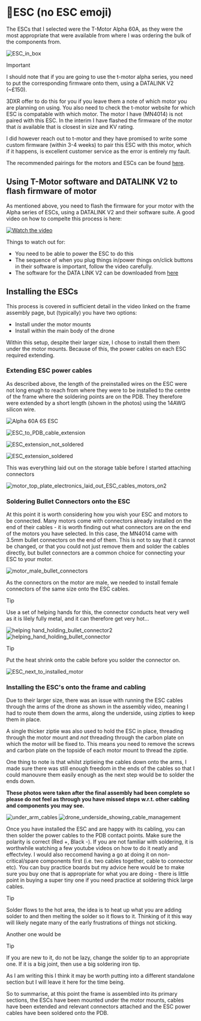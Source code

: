 # 🪫ESC (no ESC emoji)

The ESCs that I selected were the T-Motor Alpha 60A, as they were the most appropriate that were available from where I was ordering the bulk of the components from.

![ESC_in_box](https://github.com/user-attachments/assets/95373e6f-3b3b-4dc8-b526-4c903a2c0348)

> [!IMPORTANT]
> I should note that if you are going to use the t-motor alpha series, you need to put the corresponding firmware onto them, using a DATALINK V2 (~£150).

3DXR offer to do this for you if you leave them a note of which motor you are planning on using. You also need to check the t-motor website for which ESC is compatable with which motor. The motor I have (MN4014) is not paired with this ESC. In the interim I have flashed the firmware of the motor that _is_ available that is closest in size and KV rating. 

I did however reach out to t-motor and they have promised to write some custom firmware (within 3-4 weeks) to pair this ESC with this motor, which if it happens, is excellent customer service as the error is entirely my fault.

The recommended pairings for the motors and ESCs can be found [here](https://store.tmotor.com/article.php?id=249&srsltid=AfmBOopyixdGDCuPRMzZdIhsSHbEJ-VuuUXD7wQcLlyIUUaO3qEwRVjc).

## Using T-Motor software and DATALINK V2 to flash firmware of motor
As mentioned above, you need to flash the firmware for your motor with the Alpha series of ESCs, using a DATALINK V2 and their software suite. A good video on how to compelte this process is here:

[![Watch the video](https://img.youtube.com/vi/-yPCoabfOz0/0.jpg)](https://www.youtube.com/watch?v=-yPCoabfOz0)

Things to watch out for:

- You need to be able to power the ESC to do this
- The sequence of when you plug things in/power things on/click buttons in their software is important, follow the video carefully.
- The software for the DATA LINK V2 can be downloaded from [here](https://uav-en.tmotor.com/2018/alpha_0502/158.html)

## Installing the ESCs

This process is covered in sufficient detail in the video linked on the frame assembly page, but (typically) you have two options:

- Install under the motor mounts
- Install within the main body of the drone

Within this setup, despite their larger size, I chose to install them them under the motor mounts. Because of this, the power cables on each ESC required extending. 

### Extending ESC power cables
As described above, the length of the preinstalled wires on the ESC were not long enugh to reach from where they were to be installed to the centre of the frame where the soldering points are on the PDB. They therefore were extended by a short length (shown in the photos) using the 14AWG silicon wire.

![Alpha 60A 6S ESC](https://github.com/user-attachments/assets/c321ce5a-fd99-48ae-b6d9-d642c0dee31f)

![ESC_to_PDB_cable_extension](https://github.com/user-attachments/assets/d3f838d7-e744-4d72-ad89-09a86d03e112)

![ESC_extension_not_soldered](https://github.com/user-attachments/assets/8427d709-94f9-4950-bbbd-5af451f95410)

![ESC_extension_soldered](https://github.com/user-attachments/assets/bf59221d-d9b7-4eea-bfca-26c9e82ee05e)

This was everything laid out on the storage table before I started attaching connectors

![motor_top_plate_electronics_laid_out_ESC_cables_motors_on2](https://github.com/user-attachments/assets/83fe86c6-a47a-4331-b0e4-63fd315d5867)


### Soldering Bullet Connectors onto the ESC
At this point it is worth considering how you wish your ESC and motors to be connected. Many motors come with connectors already installed on the end of their cables - it is worth finding out what connectors are on the end of the motors you have selected. In this case, the MN4014 came with 3.5mm bullet connectors on the end of them. This is not to say that it cannot be changed, or that you could not just remove them and solder the cables directly, but bullet connectors are a common choice for connecting your ESC to your motor.

![motor_male_bullet_connectors](https://github.com/user-attachments/assets/d49b60ed-bab3-4af7-bd1c-27c1ed7fe350)

As the connectors on the motor are male, we needed to install female connectors of the same size onto the ESC cables.

> [!TIP]
> Use a set of helping hands for this, the connector conducts heat very well as it is lilely fully metal, and it can therefore get very hot...

![helping hand_holding_bullet_connector2](https://github.com/user-attachments/assets/8fbbe950-4b44-4cf7-8c25-89d5ba442758)
![helping_hand_holding_bullet_connector](https://github.com/user-attachments/assets/657b7d67-78ef-42cc-bebd-eb12d7d8ac27)

> [!TIP]
> Put the heat shrink onto the cable before you solder the connector on.

![ESC_next_to_installed_motor](https://github.com/user-attachments/assets/0ddc36d5-4c51-492a-a399-2a6728c67612)


### Installing the ESC's onto the frame and cabling

Due to their larger size, there was an issue with running the ESC cables through the arms of the drone as shown in the assembly video, meaning I had to route them down the arms, along the underside, using zipties to keep them in place. 

A single thicker ziptie was also used to hold the ESC in place, threading through the motor mount and *not* threading through the carbon plate on which the motor will be fixed to. This means you need to remove the screws and carbon plate on the topside of each motor mount to thread the ziptie.

One thing to note is that whilst ziptieing the cables down onto the arms, I made sure there was still enough freedom in the ends of the cables so that I could manouvre them easily enough as the next step would be to solder the ends down.

**These photos were taken after the final assembly had been complete so please do not feel as through you have missed steps w.r.t. other cabling and components you may see.**

![under_arm_cables](https://github.com/user-attachments/assets/b6c8673b-259b-4394-a5cc-2a4874d9b965)
![drone_underside_showing_cable_management](https://github.com/user-attachments/assets/9c80bc99-9041-4913-a90d-41b3664a08eb)

Once you have installed the ESC and are happy with its cabling, you can then solder the power cables to the PDB contact points. Make sure the polarity is correct (Red +, Black -). If you are not familiar with soldering, it is worthwhile watching a few youtube videos on how to do it neatly and effectvley. I would also reccomend having a go at doing it on non-critical/spare components first (i.e. two cables together, cable to connector etc). You can buy practice boards but my advice here would be to make sure you buy one that is appropriate for what you are doing - there is little point in buying a super tiny one if you need practice at soldering thick large cables. 

> [!TIP]
Solder flows to the hot area, the idea is to heat up what you are adding solder to and then melting the solder so it flows to it. Thinking of it this way will likely negate many of the early frustrations of things not sticking.

Another one would be

> [!TIP]
If you are new to it, do not be lazy, change the solder tip to an appropriate one. If it is a big joint, then use a big soldering iron tip.

As I am writing this I think it may be worth putting into a different standalone section but I will leave it here for the time being.


So to summarise, at this point the frame is assembled into its primary sections, the ESCs have been mounted under the motor mounts, cables have been extended and relevant connectors attached and the ESC power cables have been soldered onto the PDB.

